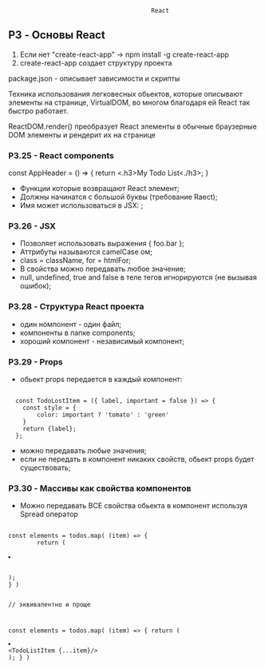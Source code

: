                                            React

<h2>P3 - Основы React</h2>

1) Если нет "create-react-app" -> npm install -g create-react-app
2) create-react-app создает структуру проекта 
    
package.json - описывает зависимости и скрипты

Техника использования легковесных обьектов, которые описывают элементы на странице, VirtualDOM, во многом благодаря ей React так быстро работает.

ReactDOM.render() преобразует React элементы в обычные браузерные DOM элементы и рендерит их на странице

<h3>P3.25 - React components</h3>
const AppHeader = () => {
    return <.h3>My Todo List<./h3>;
}

- Функции которые возвращают React элемент;
- Должны начинатся с большой буквы (требование Raect);
- Имя может использоваться в JSX: <AppHeader />;

<h3>P3.26 - JSX</h3>

- Позволяет использовать выражения { foo.bar };
- Аттрибуты называются camelCase ом;
- class = className, for = htmlFor;
- В свойства можно передавать любое значение;
- null, undefined, true and false в теле тегов игнорируются (не вызывая ошибок);

<h3>P3.28 - Структура React проекта</h3>

- один номпонент - один файл;
- компоненты в папке components;
- хороший компонент - независимый компонент;

<h3>P3.29 - Props</h3>

- обьект props передается в каждый компонент:
<code>
  const TodoLostItem = ({ label, important = false }) => {    
    const style = {
        color: important ? 'tomato' : 'green'
    }
    return <span style={style}>{label}</span>;
  };
</code>

- можно передавать любые значения; 
- если не передать в компонент никаких свойств, обьект props будет существовать;

<h3>P3.30 - Массивы как свойства компонентов</h3>

- Можно передавать ВСЕ свойства обьекта в компонент используя Spread оператор

<code>
const elements = todos.map( (item) => {
        return (
            <li>
                <TodoListItem label={item.label}/>
            </li>);
} )

// эквивалентно и проще

const elements = todos.map( (item) => {
        return (
            <li>
                <TodoListItem {...item}/>
            </li>);
} )
</code>

